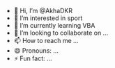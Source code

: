 - 👋 Hi, I’m @AkhaDKR
- 👀 I’m interested in sport
- 🌱 I’m currently learning VBA
- 💞️ I’m looking to collaborate on ...
- 📫 How to reach me ...
- 😄 Pronouns: ...
- ⚡ Fun fact: ...

<!---
AkhaDKR/AkhaDKR is a ✨ special ✨ repository because its `README.md` (this file) appears on your GitHub profile.
You can click the Preview link to take a look at your changes.
--->
